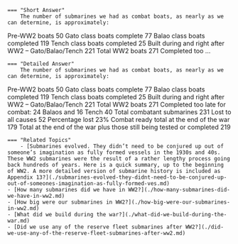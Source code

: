 
    === "Short Answer"
        The number of submarines we had as combat boats, as nearly as we can determine, is approximately:
Pre-WW2 boats
50
Gato class boats complete
77
Balao class boats completed
119
Tench class boats completed
25
Built during and right after WW2 – Gato/Balao/Tench
221
Total WW2 boats
271
Completed too ...

    === "Detailed Answer"
        The number of submarines we had as combat boats, as nearly as we can determine, is approximately:
Pre-WW2 boats
50
Gato class boats complete
77
Balao class boats completed
119
Tench class boats completed
25
Built during and right after WW2 – Gato/Balao/Tench
221
Total WW2 boats
271
Completed too late for combat:
24 Balaos and 16 Tench
40
Total combatant submarines
231
Lost to all causes
52
Percentage lost
23%
Combat ready total at the end of the war
179
Total at the end of the war plus those still being tested or completed
219

    === "Related Topics"
        - [Submarines evolved. They didn’t need to be conjured up out of someone’s imagination as fully formed vessels in the 1930s and 40s. These WW2 submarines were the result of a rather lengthy process going back hundreds of years. Here is a quick summary, up to the beginning of WW2. A more detailed version of submarine history is included as Appendix 13?](./submarines-evolved-they-didnt-need-to-be-conjured-up-out-of-someones-imagination-as-fully-formed-ves.md)
    - [How many submarines did we have in WW2?](./how-many-submarines-did-we-have-in-ww2.md)
    - [How big were our submarines in WW2?](./how-big-were-our-submarines-in-ww2.md)
    - [What did we build during the war?](./what-did-we-build-during-the-war.md)
    - [Did we use any of the reserve fleet submarines after WW2?](./did-we-use-any-of-the-reserve-fleet-submarines-after-ww2.md)
